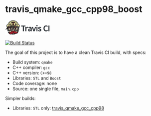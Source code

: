 # travis_qmake_gcc_cpp98_boost

[![Travis CI logo](TravisCI.png)](https://travis-ci.org)

[![Build Status](https://travis-ci.org/richelbilderbeek/travis_qmake_gcc_cpp98_boost.svg?branch=master)](https://travis-ci.org/richelbilderbeek/travis_qmake_gcc_cpp98_boost)

The goal of this project is to have a clean Travis CI build, with specs:
 * Build system: `qmake`
 * C++ compiler: `gcc`
 * C++ version: `C++98`
 * Libraries: `STL` and `Boost`
 * Code coverage: none
 * Source: one single file, `main.cpp`

Simpler builds:
 * Libraries: `STL` only: [travis_qmake_gcc_cpp98](https://www.github.com/richelbilderbeek/travis_qmake_gcc_cpp98)
